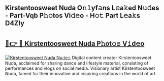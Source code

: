 ## Kirstentoosweet Nuda O𝚗𝚕yf𝚊ns L𝚎a𝚔ed N𝚞𝚍es - Part-Vqb P𝚑𝚘tos Vi𝚍𝚎o - H𝚘𝚝 Part L𝚎a𝚔s D4ZIy

# <h2><a href="http://kfbtjh.oniu.top/?m=Kirstentoosweet+Nuda">🔗👉 🔴 Kirstentoosweet Nuda P𝚑ot𝚘𝚜 V𝚒d𝚎o</a></h2>

[![Kirstentoosweet Nuda Nu𝚍e𝚜](https://i.imgur.com/0qMVB7G.gif)](http://kfbtjh.oniu.top/?m=Kirstentoosweet+Nuda)
Digital content creator Kirstentoosweet Nuda, acclaimed for sharing dance and lifestyle material, consisting of performances and vlogs on social media. Visionary artist Kirstentoosweet Nuda, famed for their innovative and inspiring creations in the world of art.  
